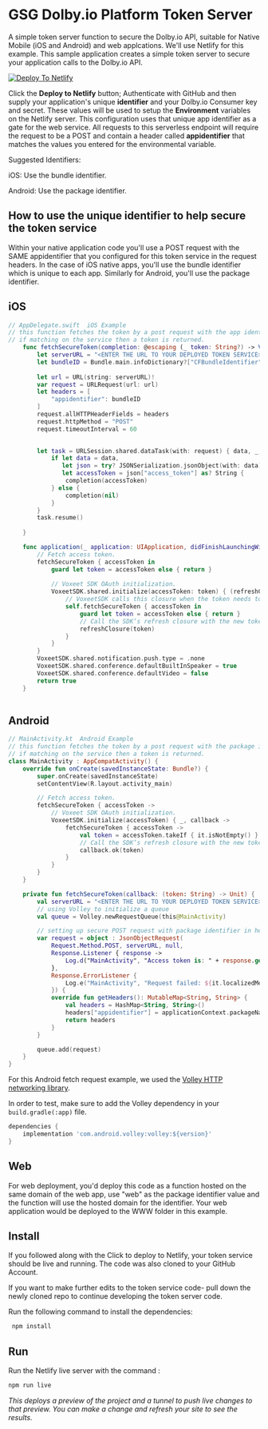 # GSG Dolby.io Platform Token Server

  

A simple token server function to secure the Dolby.io API, suitable for Native Mobile (iOS and Android) and web applcations. We'll use Netlify for this example.  This sample application creates a simple token server to secure your application calls to the Dolby.io API.

  

[![Deploy To Netlify](https://www.netlify.com/img/deploy/button.svg)](https://app.netlify.com/start/deploy?repository=https://github.com/dolbyio-samples/comms-sdk-platform-token-service)


Click the **Deploy to Netlify** button; Authenticate with GitHub and then supply your application's unique **identifier** and your Dolby.io Consumer key and secret. These values will be used to setup the **Environment** variables on the Netlify server.   This configuration uses that unique app identifier as a gate for the web service.  All requests to this serverless endpoint will require the request to be a POST and contain a header called **appidentifier** that matches the values you entered for the environmental variable. 

Suggested Identifiers:

iOS:
Use the bundle identifier.
 
Android:
Use the package identifier.

## How to use the unique identifier to help secure the token service


Within your native application code you'll use a POST request with the SAME appidentifier that you configured for this token service in the request headers. In the case of iOS native apps, you'll use the bundle identifier which is unique to each app. Similarly for Android, you'll use the package identifier.

## iOS

```Swift
// AppDelegate.swift  iOS Example
// this function fetches the token by a post request with the app identifier, 
// if matching on the service then a token is returned.
    func fetchSecureToken(completion: @escaping (_ token: String?) -> Void) {
        let serverURL = "<ENTER THE URL TO YOUR DEPLOYED TOKEN SERVICE>"  
        let bundleID = Bundle.main.infoDictionary?["CFBundleIdentifier"] as! String
        
        let url = URL(string: serverURL)!
        var request = URLRequest(url: url)
        let headers = [
            "appidentifier": bundleID
        ]
        request.allHTTPHeaderFields = headers
        request.httpMethod = "POST"
        request.timeoutInterval = 60

        
        let task = URLSession.shared.dataTask(with: request) { data, _, _ in
            if let data = data,
               let json = try? JSONSerialization.jsonObject(with: data) as? [String: Any],
               let accessToken = json["access_token"] as? String {
                completion(accessToken)
            } else {
                completion(nil)
            }
        }
        task.resume()
        
    }

    func application(_ application: UIApplication, didFinishLaunchingWithOptions launchOptions: [UIApplication.LaunchOptionsKey: Any]?) -> Bool {
        // Fetch access token.
        fetchSecureToken { accessToken in
            guard let token = accessToken else { return }
            
            // Voxeet SDK OAuth initialization.
            VoxeetSDK.shared.initialize(accessToken: token) { (refreshClosure, isExpired) in
                // VoxeetSDK calls this closure when the token needs to be refreshed.
                self.fetchSecureToken { accessToken in
                    guard let token = accessToken else { return }
                    // Call the SDK’s refresh closure with the new token
                    refreshClosure(token)
                }
            }
        }
        VoxeetSDK.shared.notification.push.type = .none
        VoxeetSDK.shared.conference.defaultBuiltInSpeaker = true
        VoxeetSDK.shared.conference.defaultVideo = false
        return true
    }
    
```
## Android

```kotlin
// MainActivity.kt  Android Example
// this function fetches the token by a post request with the package identifier, 
// if matching on the service then a token is returned.
class MainActivity : AppCompatActivity() {
    override fun onCreate(savedInstanceState: Bundle?) {
        super.onCreate(savedInstanceState)
        setContentView(R.layout.activity_main)

        // Fetch access token.
        fetchSecureToken { accessToken ->
            // Voxeet SDK OAuth initialization.
            VoxeetSDK.initialize(accessToken) { _, callback ->
                fetchSecureToken { accessToken ->
                    val token = accessToken.takeIf { it.isNotEmpty() } ?: return@fetchSecureToken
                    // Call the SDK’s refresh closure with the new token
                    callback.ok(token)
                }
            }
        }
    }

    private fun fetchSecureToken(callback: (token: String) -> Unit) {
        val serverURL = "<ENTER THE URL TO YOUR DEPLOYED TOKEN SERVICE>"
        // using Volley to initialize a queue
        val queue = Volley.newRequestQueue(this@MainActivity)

        // setting up secure POST request with package identifier in header
        var request = object : JsonObjectRequest(
            Request.Method.POST, serverURL, null,
            Response.Listener { response ->
                Log.d("MainActivity", "Access token is: " + response.get("access_token"))
            },
            Response.ErrorListener {
                Log.e("MainActivity", "Request failed: ${it.localizedMessage}")
            }) {
            override fun getHeaders(): MutableMap<String, String> {
                val headers = HashMap<String, String>()
                headers["appidentifier"] = applicationContext.packageName
                return headers
            }
        }

        queue.add(request)
    }
}
```

For this Android fetch request example, we used the [Volley HTTP networking library](https://google.github.io/volley/). 

In order to test, make sure to add the Volley dependency in your ``build.gradle(:app)`` file.
```gradle
dependencies {
    implementation 'com.android.volley:volley:${version}'
}
```
## Web  

For web deployment, you'd deploy this code as a function hosted on the same domain of the web app, use "web" as the package identifier value and the function will use the hosted domain for the identifier. Your web application would be deployed to the WWW folder in this example.

  
  
## Install

 If you followed along with the Click to deploy to Netlify, your token service should be live and running.  The code was also cloned to your GitHub Account.
 
 If you want to make further edits to the token service code- pull down the newly cloned repo to continue developing the token server code. 
 
Run the following command to install the dependencies:
 
```bash
 npm install
```
  

## Run
 
Run the Netlify live server with the command :
 
```bash
npm run live
```
*This deploys a preview of the project and a tunnel to push live changes to that preview. 
You can make a change and refresh your site to see the results.*

